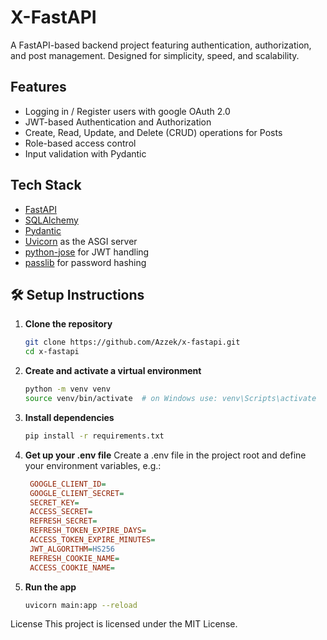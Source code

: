 # X-FastAPI
A FastAPI-based backend project featuring authentication, authorization, and post management. Designed for simplicity, speed, and scalability.

## Features

- Logging in / Register users with google OAuth 2.0
- JWT-based Authentication and Authorization
- Create, Read, Update, and Delete (CRUD) operations for Posts
- Role-based access control
- Input validation with Pydantic

## Tech Stack

- [FastAPI](https://fastapi.tiangolo.com/)
- [SQLAlchemy](https://www.sqlalchemy.org/) 
- [Pydantic](https://docs.pydantic.dev/)
- [Uvicorn](https://www.uvicorn.org/) as the ASGI server
- [python-jose](https://pypi.org/project/python-jose/) for JWT handling
- [passlib](https://passlib.readthedocs.io/) for password hashing

## 🛠 Setup Instructions

1. **Clone the repository**
   ```bash
   git clone https://github.com/Azzek/x-fastapi.git
   cd x-fastapi
   ```

2. **Create and activate a virtual environment**
   ```bash
   python -m venv venv
   source venv/bin/activate  # on Windows use: venv\Scripts\activate
   ```

3. **Install dependencies**
   ```bash
   pip install -r requirements.txt
   ```
4. **Get up your .env file**
   Create a .env file in the project root and define your environment variables, e.g.:
   ```ini
    GOOGLE_CLIENT_ID=
    GOOGLE_CLIENT_SECRET=
    SECRET_KEY= 
    ACCESS_SECRET=
    REFRESH_SECRET=
    REFRESH_TOKEN_EXPIRE_DAYS=
    ACCESS_TOKEN_EXPIRE_MINUTES=
    JWT_ALGORITHM=HS256
    REFRESH_COOKIE_NAME=
    ACCESS_COOKIE_NAME=
   ```
5. **Run the app**
   ```bash
   uvicorn main:app --reload
   ```

License
This project is licensed under the MIT License.


   

